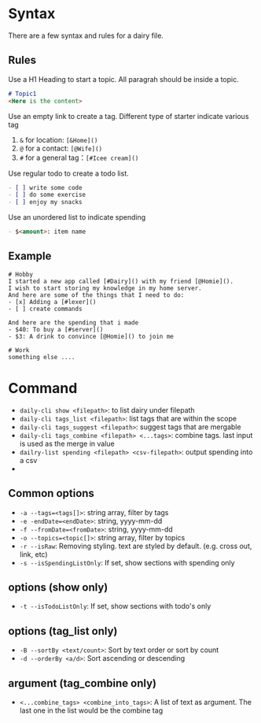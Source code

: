 # Syntax

There are a few syntax and rules for a dairy file.

## Rules
Use a H1 Heading to start a topic. All paragrah should be inside a topic.
```markdown
# Topic1
<Here is the content>
```

Use an empty link to create a tag. Different type of starter indicate various tag
1. `&` for location: `[&Home]()`
2. `@` for a contact: `[@Wife]()`
3. `#` for a general tag：`[#Icee cream]()`

Use regular todo to create a todo list.
```markdown
- [ ] write some code
- [ ] do some exercise
- [ ] enjoy my snacks
```
Use an unordered list to indicate spending
```markdown
- $<amount>: item name
```

## Example
```
# Hobby
I started a new app called [#Dairy]() with my friend [@Homie]().
I wish to start storing my knowledge in my home server.
And here are some of the things that I need to do:
- [x] Adding a [#lexer]()
- [ ] create commands

And here are the spending that i made
- $40: To buy a [#server]()
- $3: A drink to convince [@Homie]() to join me

# Work
something else ....
```

# Command
* `daily-cli show <filepath>`: to list dairy under filepath
* `daily-cli tags_list <filepath>`: list tags that are within the scope
* `daily-cli tags_suggest <filepath>`: suggest tags that are mergable
* `daily-cli tags_combine <filepath> <...tags>`: combine tags. last input is used as the merge in value
* `dailry-list spending <filepath> <csv-filepath>`: output spending into a csv
* 
## Common options
* `-a --tags=<tags[]>`: string array, filter by tags
* `-e -endDate=<endDate>`: string, yyyy-mm-dd
* `-f --fromDate=<fromDate>`: string, yyyy-mm-dd
* `-o --topics=<topic[]>`: string array, filter by topics
* `-r --isRaw`: Removing styling. text are styled by default. (e.g. cross out, link, etc)
* `-s --isSpendingListOnly`: If set, show sections with spending only

## options (show only)
* `-t --isTodoListOnly`: If set, show sections with todo's only

## options (tag_list only)
* `-B --sortBy <text/count>`: Sort by text order or sort by count
* `-d --orderBy <a/d>`: Sort ascending or descending

## argument (tag_combine only)
* `<...combine_tags> <combine_into_tags>`: A list of text as argument. The last one in the list would be the combine tag

